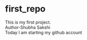 # first_repo
This is my first project.
<br>
Author-<bold>Shubha Sakshi <bold/>
<br>
Today I am starting my github account
